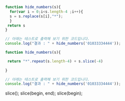 ```javascript
function hide_numbers(s){
  for(var i = 0;i<s.length-4 ;i++){
  s = s.replace(s[i],"*");
  }
 return s
}

// 아래는 테스트로 출력해 보기 위한 코드입니다.
console.log("결과 : " + hide_numbers('01033334444'));
```
```javascript
function hide_numbers(s){

 return "*".repeat(s.length-4) + s.slice(-4) 
  
}

// 아래는 테스트로 출력해 보기 위한 코드입니다.
console.log("결과 : " + hide_numbers('01033334444'));
```

slice();
slice(begin, end);
slice(begin);



